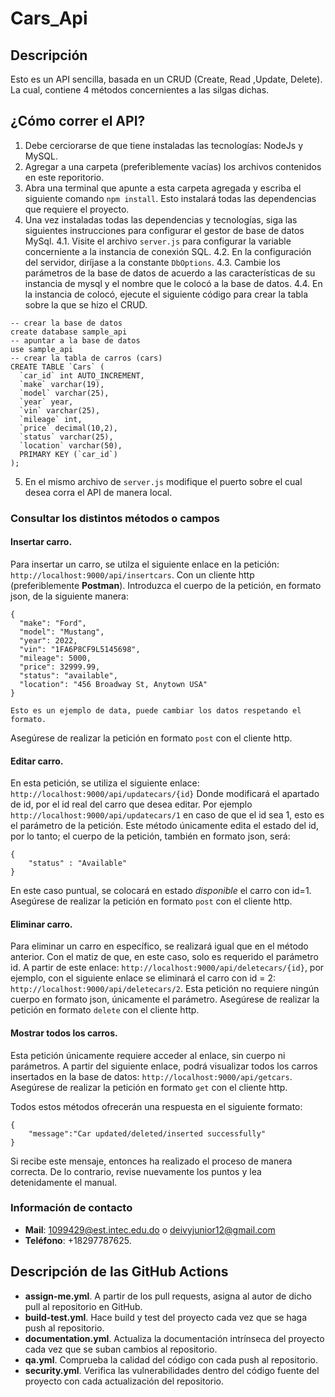 # Cars_Api

## Descripción

Esto es un API sencilla, basada en un CRUD (Create, Read ,Update, Delete). La cual, contiene 4 métodos concernientes a las silgas dichas.

## ¿Cómo correr el API?

1. Debe cerciorarse de que tiene instaladas las tecnologías: NodeJs y MySQL.
2. Agregar a una carpeta (preferiblemente vacías) los archivos contenidos en este reporitorio.
3. Abra una terminal que apunte a esta carpeta agregada y escriba el siguiente comando ```npm install```. Esto instalará todas las dependencias que requiere el proyecto.
4. Una vez instaladas todas las dependencias y tecnologías, siga las siguientes instrucciones para configurar el gestor de base de datos MySql.
4.1. Visite el archivo `server.js` para configurar la variable concerniente a la instancia de conexión SQL.
4.2. En la configuración del servidor, diríjase a la constante `DbOptions`.
4.3. Cambie los parámetros de la base de datos de acuerdo a las características de su instancia de mysql y el nombre que le colocó a la base de datos.
4.4. En la instancia de colocó, ejecute el siguiente código para crear la tabla sobre la que se hizo el CRUD. 
```
-- crear la base de datos
create database sample_api
-- apuntar a la base de datos
use sample_api
-- crear la tabla de carros (cars)
CREATE TABLE `Cars` (
  `car_id` int AUTO_INCREMENT,
  `make` varchar(19),
  `model` varchar(25),
  `year` year,
  `vin` varchar(25),
  `mileage` int,
  `price` decimal(10,2),
  `status` varchar(25),
  `location` varchar(50),
  PRIMARY KEY (`car_id`)
);
```

5. En el mismo archivo de `server.js` modifique el puerto sobre el cual desea corra el API de manera local.

### Consultar los distintos métodos o campos

#### Insertar carro.
Para insertar un carro, se utilza el siguiente enlace en la petición: `http://localhost:9000/api/insertcars`. Con un cliente http (preferiblemente **Postman**). Introduzca el cuerpo de la petición, en formato json, de la siguiente manera:
```
{
  "make": "Ford",
  "model": "Mustang",
  "year": 2022,
  "vin": "1FA6P8CF9L5145698",
  "mileage": 5000,
  "price": 32999.99,
  "status": "available",
  "location": "456 Broadway St, Anytown USA"
}

Esto es un ejemplo de data, puede cambiar los datos respetando el formato.
```
Asegúrese de realizar la petición en formato `post` con el cliente http.

#### Editar carro.

En esta petición, se utiliza el siguiente enlace: ```http://localhost:9000/api/updatecars/{id}```
Donde modificará el apartado de id, por el id real del carro que desea editar. Por ejemplo `http://localhost:9000/api/updatecars/1` en caso de que el id sea 1, esto es el parámetro de la petición. Este método únicamente edita el estado del id, por lo tanto; el cuerpo de la petición, también en formato json, será:
```
{
    "status" : "Available"
}
```
En este caso puntual, se colocará en estado *disponible* el carro con id=1. Asegúrese de realizar la petición en formato `post` con el cliente http.

#### Eliminar carro.

Para eliminar un carro en específico, se realizará igual que en el método anterior. Con el matiz de que, en este caso, solo es requerido el parámetro id. A partir de este enlace: `http://localhost:9000/api/deletecars/{id}`, por ejemplo, con el siguiente enlace se eliminará el carro con id = 2: `http://localhost:9000/api/deletecars/2`. Esta petición no requiere ningún cuerpo en formato json, únicamente el parámetro. Asegúrese de realizar la petición en formato `delete` con el cliente http.

#### Mostrar todos los carros.

Esta petición únicamente requiere acceder al enlace, sin cuerpo ni parámetros. A partir del siguiente enlace, podrá visualizar todos los carros insertados en la base de datos:
``http://localhost:9000/api/getcars``. Asegúrese de realizar la petición en formato `get` con el cliente http.


Todos estos métodos ofrecerán una respuesta en el siguiente formato:
```
{
    "message":"Car updated/deleted/inserted successfully"
}
```
Si recibe este mensaje, entonces ha realizado el proceso de manera correcta. De lo contrario, revise nuevamente los puntos y lea detenidamente el manual.


### Información de contacto

* **Mail**: 1099429@est.intec.edu.do o deivyjunior12@gmail.com
* **Teléfono**: +18297787625.


## Descripción de las GitHub Actions
* **assign-me.yml**. A partir de los pull requests, asigna al autor de dicho pull al repositorio en GitHub.
* **build-test.yml**. Hace build y test del proyecto cada vez que se haga push al repositorio.
* **documentation.yml**. Actualiza la documentación intrínseca del proyecto cada vez que se suban cambios al repositorio.
* **qa.yml**. Comprueba la calidad del código con cada push al repositorio.
* **security.yml**. Verifica las vulnerabilidades dentro del código fuente del proyecto con cada actualización del repositorio.

